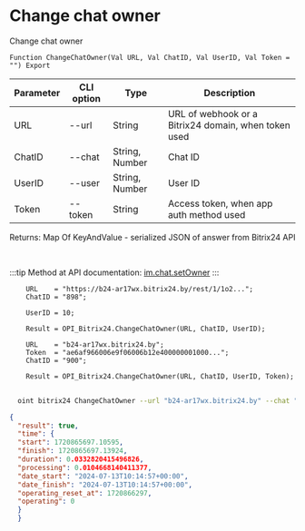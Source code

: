 ﻿---
sidebar_position: 10
---

# Change chat owner
 Change chat owner



`Function ChangeChatOwner(Val URL, Val ChatID, Val UserID, Val Token = "") Export`

  | Parameter | CLI option | Type | Description |
  |-|-|-|-|
  | URL | --url | String | URL of webhook or a Bitrix24 domain, when token used |
  | ChatID | --chat | String, Number | Chat ID |
  | UserID | --user | String, Number | User ID |
  | Token | --token | String | Access token, when app auth method used |

  
  Returns:  Map Of KeyAndValue - serialized JSON of answer from Bitrix24 API

<br/>

:::tip
Method at API documentation: [im.chat.setOwner](https://dev.1c-bitrix.ru/learning/course/?COURSE_ID=93&LESSON_ID=12111)
:::
<br/>


```bsl title="Code example"
    URL    = "https://b24-ar17wx.bitrix24.by/rest/1/1o2...";
    ChatID = "898";

    UserID = 10;

    Result = OPI_Bitrix24.ChangeChatOwner(URL, ChatID, UserID);

    URL    = "b24-ar17wx.bitrix24.by";
    Token  = "ae6af966006e9f06006b12e400000001000...";
    ChatID = "900";

    Result = OPI_Bitrix24.ChangeChatOwner(URL, ChatID, UserID, Token);
```



```sh title="CLI command example"
    
  oint bitrix24 ChangeChatOwner --url "b24-ar17wx.bitrix24.by" --chat "452" --user "10" --token "fe3fa966006e9f06006b12e400000001000..."

```

```json title="Result"
{
  "result": true,
  "time": {
  "start": 1720865697.10595,
  "finish": 1720865697.13924,
  "duration": 0.0332820415496826,
  "processing": 0.0104668140411377,
  "date_start": "2024-07-13T10:14:57+00:00",
  "date_finish": "2024-07-13T10:14:57+00:00",
  "operating_reset_at": 1720866297,
  "operating": 0
  }
  }
```
